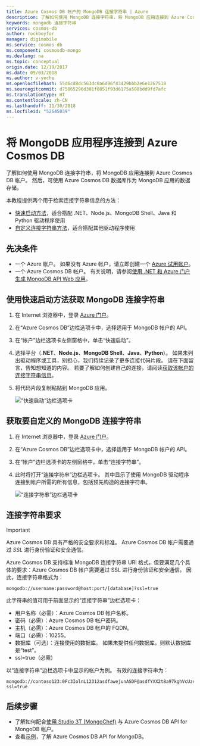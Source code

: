```yaml
---
title: Azure Cosmos DB 帐户的 MongoDB 连接字符串 | Azure
description: 了解如何使用 MongoDB 连接字符串，将 MongoDB 应用连接到 Azure Cosmos DB 帐户。
keywords: mongodb 连接字符串
services: cosmos-db
author: rockboyfor
manager: digimobile
ms.service: cosmos-db
ms.component: cosmosdb-mongo
ms.devlang: na
ms.topic: conceptual
origin.date: 12/19/2017
ms.date: 09/03/2018
ms.author: v-yeche
ms.openlocfilehash: 55d6cd8dc563dc0a6d96f43429bbb2e6e1267518
ms.sourcegitcommit: d75065296d301f0851f93d6175a508bdd9fd7afc
ms.translationtype: HT
ms.contentlocale: zh-CN
ms.lasthandoff: 11/30/2018
ms.locfileid: "52645039"
---
```

# <a name="connect-a-mongodb-application-to-azure-cosmos-db"></a>将 MongoDB 应用程序连接到 Azure Cosmos DB
了解如何使用 MongoDB 连接字符串，将 MongoDB 应用连接到 Azure Cosmos DB 帐户。 然后，可使用 Azure Cosmos DB 数据库作为 MongoDB 应用的数据存储。 

本教程提供两个用于检索连接字符串信息的方法：

- [快速启动方法](#QuickstartConnection)，适合搭配 .NET、Node.js、MongoDB Shell、Java 和 Python 驱动程序使用
- [自定义连接字符串方法](#GetCustomConnection)，适合搭配其他驱动程序使用

## <a name="prerequisites"></a>先决条件

- 一个 Azure 帐户。 如果没有 Azure 帐户，请立即创建一个 [Azure 试用帐户](https://www.azure.cn/pricing/1rmb-trial/)。 
- 一个 Azure Cosmos DB 帐户。 有关说明，请参阅[使用 .NET 和 Azure 门户生成 MongoDB API Web 应用](create-mongodb-dotnet.md)。

<a name="QuickstartConnection"></a>
## <a name="get-the-mongodb-connection-string-by-using-the-quick-start"></a>使用快速启动方法获取 MongoDB 连接字符串
1. 在 Internet 浏览器中，登录 [Azure 门户](https://portal.azure.cn)。
2. 在“Azure Cosmos DB”边栏选项卡中，选择适用于 MongoDB 帐户的 API。 
3. 在“帐户”边栏选项卡左侧窗格中，单击“快速启动”。 
4. 选择平台（**.NET**、**Node.js**、**MongoDB Shell**、**Java**、**Python**）。 如果未列出驱动程序或工具，别担心，我们持续记录了更多连接代码片段。 请在下面留言，告知想知道的内容。 若要了解如何创建自己的连接，请阅读[获取该帐户的连接字符串信息](#GetCustomConnection)。
5. 将代码片段复制粘贴到 MongoDB 应用。

    ![“快速启动”边栏选项卡](./media/connect-mongodb-account/QuickStartBlade.png)

<a name="GetCustomConnection"></a>
## <a name="get-the-mongodb-connection-string-to-customize"></a>获取要自定义的 MongoDB 连接字符串
1. 在 Internet 浏览器中，登录 [Azure 门户](https://portal.azure.cn)。
2. 在“Azure Cosmos DB”边栏选项卡中，选择适用于 MongoDB 帐户的 API。 
3. 在“帐户”边栏选项卡的左侧窗格中，单击“连接字符串”。 
4. 此时将打开“连接字符串”边栏选项卡。 其中显示了使用 MongoDB 驱动程序连接到帐户所需的所有信息，包括预先构造的连接字符串。

    ![“连接字符串”边栏选项卡](./media/connect-mongodb-account/ConnectionStringBlade.png)

## <a name="connection-string-requirements"></a>连接字符串要求
> [!Important]
> Azure Cosmos DB 具有严格的安全要求和标准。 Azure Cosmos DB 帐户需要通过 *SSL* 进行身份验证和安全通信。 
>
>

Azure Cosmos DB 支持标准 MongoDB 连接字符串 URI 格式，但要满足几个具体的要求：Azure Cosmos DB 帐户需要通过 SSL 进行身份验证和安全通信。 因此，连接字符串格式为：

    mongodb://username:password@host:port/[database]?ssl=true

此字符串的值可用于前面显示的“连接字符串”边栏选项卡：

* 用户名称（必需）：Azure Cosmos DB 帐户名称。
* 密码（必需）：Azure Cosmos DB 帐户密码。
* 主机（必需）：Azure Cosmos DB 帐户的 FQDN。
* 端口（必需）：10255。
* 数据库（可选）：连接使用的数据库。 如果未提供任何数据库，则默认数据库是“test”。
* ssl=true（必需）

以“连接字符串”边栏选项卡中显示的帐户为例。 有效的连接字符串为：

    mongodb://contoso123:0Fc3IolnL12312asdfawejunASDF@asdfYXX2t8a97kghVcUzcDv98hawelufhawefafnoQRGwNj2nMPL1Y9qsIr9Srdw==@contoso123.documents.azure.cn:10255/mydatabase?ssl=true

## <a name="next-steps"></a>后续步骤
* 了解如何配合[使用 Studio 3T (MongoChef)](mongodb-mongochef.md) 与 Azure Cosmos DB API for MongoDB 帐户。
* 查看[示例](mongodb-samples.md)，了解 Azure Cosmos DB API for MongoDB。

<!--Update_Description: update meta properties -->